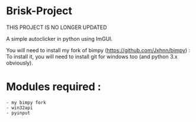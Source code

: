 # Brisk-Project

THIS PROJECT IS NO LONGER UPDATED

A simple autoclicker in python using ImGUI.

You will need to install my fork of bimpy (https://github.com/Jxhnn/bimpy) :
  To install it, you will need to install git for windows too (and python 3.x obviously).
  
# Modules required :

    - my bimpy fork
    - win32api
    - pyinput
